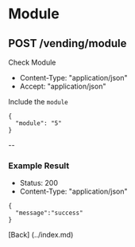 # Module
## POST /vending/module

Check Module

* Content-Type: "application/json"
* Accept:  "application/json"

Include the `module`

```
{
  "module": "5"
}
```

--

### Example Result

* Status: 200
* Content-Type: "application/json"

```
{
  "message":"success"
}
```
[Back] (../index.md)
